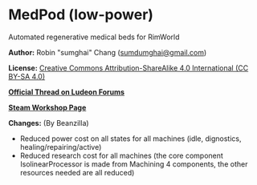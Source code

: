 # MedPod (low-power)
Automated regenerative medical beds for RimWorld

**Author:** Robin "sumghai" Chang (sumdumghai@gmail.com)

**License:** [Creative Commons Attribution-ShareAlike 4.0 International (CC BY-SA 4.0)](http://www.creativecommons.org/licenses/by-sa/4.0/)

[**Official Thread on Ludeon Forums**](https://ludeon.com/forums/index.php?topic=52644.0)

[**Steam Workshop Page**](https://steamcommunity.com/sharedfiles/filedetails/?id=2153065191)

**Changes:** (By Beanzilla)

- Reduced power cost on all states for all machines (idle, dignostics, healing/repairing/active)
- Reduced research cost for all machines (the core component IsolinearProcessor is made from Machining 4 components, the other resources needed are all reduced)

